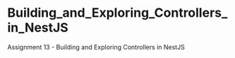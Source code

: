 # Building_and_Exploring_Controllers_in_NestJS
Assignment 13 - Building and Exploring Controllers in NestJS
